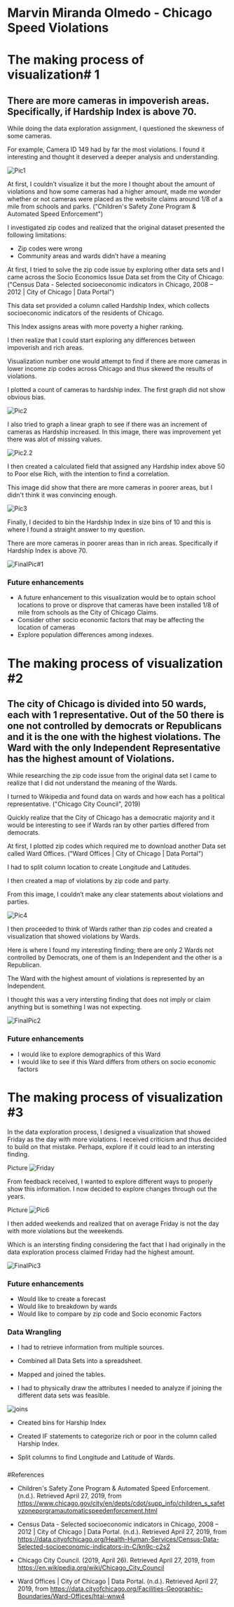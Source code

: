 # Marvin Miranda Olmedo - Chicago Speed Violations 

# The making process of visualization# 1

## There are more cameras in impoverish areas. Specifically, if Hardship Index is above 70.


While doing the data exploration assignment, I questioned the skewness of some cameras.

For example, Camera ID 149 had by far the most violations. I found it interesting and thought it deserved a deeper analysis and understanding. 

![Pic1](https://github.com/Marvin510/ChicagoSpeedViolations/blob/master/Images/Pic1.png "Skewdata")


At first, I couldn’t visualize it but the more I thought about the amount of violations and how some cameras had a higher amount, made me wonder whether or not cameras were placed as the website claims around 1/8 of a mile from schools and parks. ("Children's Safety Zone Program & Automated Speed Enforcement")

I investigated zip codes and realized that the original dataset presented the following limitations:
-	Zip codes were wrong
- Community areas and wards didn’t have a meaning

At first, I tried to solve the zip code issue by exploring other data sets and I came across the Socio Economics Issue Data set from the City of Chicago. ("Census Data - Selected socioeconomic indicators in Chicago, 2008 – 2012 | City of Chicago | Data Portal")

This data set provided a column called Hardship Index, which collects socioeconomic indicators of the residents of Chicago.

This Index assigns areas with more poverty a higher ranking.

I then realize that I could start exploring any differences between impoverish and rich areas.

Visualization number one would attempt to find if there are more cameras in lower income zip codes across Chicago and thus skewed the results of violations.

I plotted a count of cameras to hardship index. The first graph did not show obvious bias.

![Pic2](https://github.com/Marvin510/ChicagoSpeedViolations/blob/master/Images/Pic2.png "Countofcameras")

I also tried to graph a linear graph to see if there was an increment of cameras as Hardship increased. In this image, there was improvement yet there was alot of missing values.

![Pic2.2](https://github.com/Marvin510/ChicagoSpeedViolations/blob/master/Images/Pic2.2.png "Lines")

I then created a calculated field that assigned any Hardship index above 50 to Poor else Rich, with the intention to find a correlation.

This image did show that there are more cameras in poorer areas, but I didn't think it was convincing enough.

![Pic3](https://github.com/Marvin510/ChicagoSpeedViolations/blob/master/Images/Pic3.png "Calculatedfield")

Finally, I decided to bin the Hardship Index in size bins of 10 and this is where I found a straight answer to my question.


There are more cameras in poorer areas than in rich areas. Specifically if Hardship Index is above 70.


![FinalPic#1](https://github.com/Marvin510/ChicagoSpeedViolations/blob/master/Images/FinalPic%231.png "Visualization#1")

### Future enhancements

- A future enhancement to this visualization would be to optain school locations to prove or disprove that cameras have been installed 1/8 of mile from schools as the City of Chicago Claims.
- Consider other socio economic factors that may be affecting the location of cameras
- Explore population differences among indexes.


# The making process of visualization #2

## The city of Chicago is divided into 50 wards, each with 1 representative. Out of the 50 there is one not controlled by democrats or Republicans and it is the one with the highest violations. The Ward with the only Independent Representative has the highest amount of Violations.

While researching the zip code issue from the original data set I came to realize that I did not understand the meaning of the Wards. 

I turned to Wikipedia and found data on wards and how each has a political representative. ("Chicago City Council", 2019)

Quickly realize that the City of Chicago has a democratic majority and it would be interesting to see if Wards ran by other parties differed from democrats.

At first, I plotted zip codes which required me to download another Data set called Ward Offices. ("Ward Offices | City of Chicago | Data Portal")

I had to split column location to create Longitude and Latitudes.

I then created a map of violations by zip code and party.

From this image, I couldn’t  make any clear statements about violations and parties.


![Pic4](https://github.com/Marvin510/ChicagoSpeedViolations/blob/master/Images/Pic4.png "zip code")


I then proceeded to think of Wards rather than zip codes and created a visualization that showed violations by Wards.

Here is where I found my interesting  finding; there are only 2 Wards not controlled by Democrats, one of them is an Independent and the other is a Republican. 

The Ward with the highest amount of violations  is represented by an Independent.

I thought this was a very intersting finding that does not imply or claim anything but is something I was not expecting.

![FinalPic2](https://github.com/Marvin510/ChicagoSpeedViolations/blob/master/Images/FinalPic%232.png "Visualization#2")

### Future enhancements
 - I would like to explore demographics of this Ward
 - I would like to see if this Ward differs from others on socio economic factors
 


# The making process of visualization #3

In the data exploration process, I designed a visualization that showed Friday as the day with more violations. I received criticism and thus decided to build on that mistake. Perhaps, explore if it could lead to an intersting finding.

Picture
![Friday](https://github.com/Marvin510/ChicagoSpeedViolations/blob/master/Images/Pic5.png "Friday")

From feedback received, I wanted to explore different ways to properly show this information.  I now decided to explore changes through out the years.

Picture
![Pic6](https://github.com/Marvin510/ChicagoSpeedViolations/blob/master/Images/Pic6.png "Years")

I then added weekends and realized that on average Friday is not the day with more violations but the weeekends.

Which is an intersting finding considering the fact that I had originally in the data exploration process claimed Friday had the highest amount.

![FinalPic3](https://github.com/Marvin510/ChicagoSpeedViolations/blob/master/Images/FinalPic%233.png "Visualization#3")


### Future enhancements
- Would like to create a forecast
- Would like to breakdown by wards
- Would like to compare by zip code and Socio economic Factors


### Data Wrangling


- I had to retrieve information from multiple sources.

- Combined all Data Sets into a spreadsheet.

- Mapped and joined the tables. 

- I had to physically draw the attributes I needed to analyze if joining the different data sets was feasible.

![joins](https://github.com/Marvin510/ChicagoSpeedViolations/blob/master/Images/Joins.png "joins")

- Created bins for Harship Index

- Created IF statements to categorize rich or poor in the column called Harship Index.

- Split columns to find Longitude and Latitude of Wards.

###


#References

- Children's Safety Zone Program & Automated Speed Enforcement. (n.d.). Retrieved April 27, 2019, from https://www.chicago.gov/city/en/depts/cdot/supp_info/children_s_safetyzoneporgramautomaticspeedenforcement.html

- Census Data - Selected socioeconomic indicators in Chicago, 2008 – 2012 | City of Chicago | Data Portal. (n.d.). Retrieved April 27, 2019, from https://data.cityofchicago.org/Health-Human-Services/Census-Data-Selected-socioeconomic-indicators-in-C/kn9c-c2s2

- Chicago City Council. (2019, April 26). Retrieved April 27, 2019, from https://en.wikipedia.org/wiki/Chicago_City_Council

- Ward Offices | City of Chicago | Data Portal. (n.d.). Retrieved April 27, 2019, from https://data.cityofchicago.org/Facilities-Geographic-Boundaries/Ward-Offices/htai-wnw4

